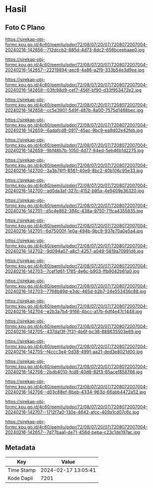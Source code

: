 # Hasil

## Foto C Plano

https://sirekap-obj-formc.kpu.go.id/4c60/pemilu/pdpr/72/08/07/20/07/7208072007004-20240216-142656--712dccb2-885d-4d73-8dc2-656bceebaae0.jpg

https://sirekap-obj-formc.kpu.go.id/4c60/pemilu/pdpr/72/08/07/20/07/7208072007004-20240216-142657--22219894-aec6-4a86-a2f9-333b54e3d9ee.jpg

https://sirekap-obj-formc.kpu.go.id/4c60/pemilu/pdpr/72/08/07/20/07/7208072007004-20240216-142658--03fc98d9-cef7-456f-bf90-d33f953472e2.jpg

https://sirekap-obj-formc.kpu.go.id/4c60/pemilu/pdpr/72/08/07/20/07/7208072007004-20240216-142658--cc5e3901-549f-487b-8a00-7575d1468bec.jpg

https://sirekap-obj-formc.kpu.go.id/4c60/pemilu/pdpr/72/08/07/20/07/7208072007004-20240216-142659--6adafcd8-0917-45ac-9bc9-ea8d02e42feb.jpg

https://sirekap-obj-formc.kpu.go.id/4c60/pemilu/pdpr/72/08/07/20/07/7208072007004-20240216-142659--9bf48b7b-1050-4d77-84ed-5eb46b1d2275.jpg

https://sirekap-obj-formc.kpu.go.id/4c60/pemilu/pdpr/72/08/07/20/07/7208072007004-20240216-142700--3a3b74f1-8561-40e9-8bc2-40b106c95e33.jpg

https://sirekap-obj-formc.kpu.go.id/4c60/pemilu/pdpr/72/08/07/20/07/7208072007004-20240216-142700--ad0da3af-327c-4152-b95a-4e9409e36320.jpg

https://sirekap-obj-formc.kpu.go.id/4c60/pemilu/pdpr/72/08/07/20/07/7208072007004-20240216-142701--d5c4e862-384c-438a-9750-71fca4355835.jpg

https://sirekap-obj-formc.kpu.go.id/4c60/pemilu/pdpr/72/08/07/20/07/7208072007004-20240216-142701--6d75000f-1e0a-494b-9bc9-937e70a0e5a4.jpg

https://sirekap-obj-formc.kpu.go.id/4c60/pemilu/pdpr/72/08/07/20/07/7208072007004-20240216-142702--9d094a07-a8c1-4257-a049-5619a70991d6.jpg

https://sirekap-obj-formc.kpu.go.id/4c60/pemilu/pdpr/72/08/07/20/07/7208072007004-20240216-142703--7cef1d61-1785-4e6c-b903-ffb9042b61a0.jpg

https://sirekap-obj-formc.kpu.go.id/4c60/pemilu/pdpr/72/08/07/20/07/7208072007004-20240216-142703--7768b89d-e3dc-465d-b2b7-24e553456c88.jpg

https://sirekap-obj-formc.kpu.go.id/4c60/pemilu/pdpr/72/08/07/20/07/7208072007004-20240216-142704--e2b3a7b4-9166-4bcc-a17b-6df4e47c1448.jpg

https://sirekap-obj-formc.kpu.go.id/4c60/pemilu/pdpr/72/08/07/20/07/7208072007004-20240216-142705--437da13f-7f31-4b6f-bc36-888635503e69.jpg

https://sirekap-obj-formc.kpu.go.id/4c60/pemilu/pdpr/72/08/07/20/07/7208072007004-20240216-142705--f4ccc3e4-0d38-4991-aa21-ded3e8021d00.jpg

https://sirekap-obj-formc.kpu.go.id/4c60/pemilu/pdpr/72/08/07/20/07/7208072007004-20240216-142706--2bdb4010-fcd8-40d8-82f3-65acef858786.jpg

https://sirekap-obj-formc.kpu.go.id/4c60/pemilu/pdpr/72/08/07/20/07/7208072007004-20240216-142706--d03c88ef-8beb-4334-963d-66abb4472a52.jpg

https://sirekap-obj-formc.kpu.go.id/4c60/pemilu/pdpr/72/08/07/20/07/7208072007004-20240216-142707--1712f7a0-130e-4642-afcc-409a1cd07c6c.jpg

https://sirekap-obj-formc.kpu.go.id/4c60/pemilu/pdpr/72/08/07/20/07/7208072007004-20240216-142657--7d77baa1-de71-456d-beba-c23c1de197ac.jpg


## Metadata

| Key        | Value               |
| ---------- | ------------------- |
| Time Stamp | 2024-02-17 13:05:41 |
| Kode Dapil | 7201                |



